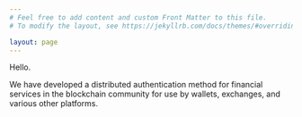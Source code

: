 ```yaml
---
# Feel free to add content and custom Front Matter to this file.
# To modify the layout, see https://jekyllrb.com/docs/themes/#overriding-theme-defaults

layout: page
---
```


Hello.

We have developed a distributed authentication method for financial services in the blockchain community for use by wallets, exchanges, and various other platforms. 
